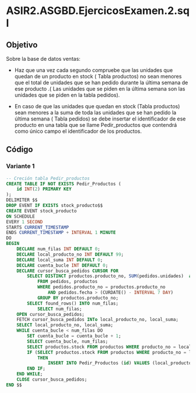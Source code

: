 # ASIR2.ASGBD.EjercicosExamen.2.sql

## Objetivo
Sobre la base de datos ventas:

* Haz que una vez cada segundo compruebe que las unidades que quedan de un producto en stock ( Tabla productos) no sean menores que el total de unidades que se han pedido durante la última semana de ese producto .( Las unidades que se piden en la última semana son las unidades que se piden en la tabla pedidos). 

* En caso de que las unidades que quedan en stock (Tabla productos) sean menores a la suma de toda las unidades que se han pedido la última semana ( Tabla pedidos) se debe insertar el identificador de ese producto en una tabla que se llame Pedir_productos que contendrá como único campo el identificador de los productos.
## Código 

### Variante 1
```sql
-- Creción tabla Pedir_productos
CREATE TABLE IF NOT EXISTS Pedir_Productos (
    id INT(2) PRIMARY KEY
);
DELIMITER $$
DROP EVENT IF EXISTS stock_producto$$
CREATE EVENT stock_producto
ON SCHEDULE
EVERY 1 SECOND
STARTS CURRENT_TIMESTAMP
ENDS CURRENT_TIMESTAMP + INTERVAL 1 MINUTE
DO
BEGIN
	DECLARE num_filas INT DEFAULT 0;
    DECLARE local_producto_no INT DEFAULT 99;
    DECLARE local_suma INT DEFAULT 0;
    DECLARE cuenta_bucle INT DEFAULT 0;
	DECLARE cursor_busca_pedidos CURSOR FOR
		SELECT DISTINCT productos.producto_no, SUM(pedidos.unidades)  as suma
			FROM pedidos, productos
			WHERE pedidos.producto_no = productos.producto_no
				AND pedidos.fecha > (CURDATE() - INTERVAL 7 DAY)
			GROUP BY productos.producto_no;
		SELECT found_rows() INTO num_filas;
			SELECT num_filas;
	OPEN cursor_busca_pedidos;
    FETCH cursor_busca_pedidos INTo local_producto_no, local_suma;
    SELECT local_producto_no, local_suma;
    WHILE cuenta_bucle < num_filas DO
		SET cuenta_bucle = cuenta_bucle + 1;
		SELECT cuenta_bucle, num_filas;
        SELECT productos.stock FROM productos WHERE producto_no = local_producto_no;
		IF (SELECT productos.stock FROM productos WHERE producto_no = local_producto_no) < local_suma
			THEN
				INSERT INTO Pedir_Productos (id) VALUES (local_producto_no);
        END IF;
    END WHILE;
    CLOSE cursor_busca_pedidos;
END $$
```